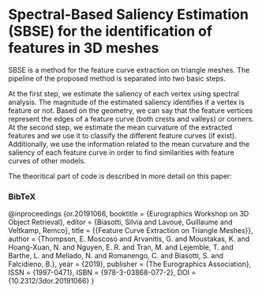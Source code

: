 # Spectral-Based Saliency Estimation (SBSE) for the identification of features in 3D meshes

SBSE is a method for the feature curve extraction on triangle meshes. The pipeline of the proposed method is separated into two basic
steps. 

At the first step, we estimate the saliency of each vertex using spectral
analysis. The magnitude of the estimated saliency identifies if a vertex is feature
or not. Based on the geometry, we can say that the feature vertices represent
the edges of a feature curve (both crests and valleys) or corners. At the second
step, we estimate the mean curvature of the extracted features and we use
it to classify the different feature curves (if exist). Additionally, we use the
information related to the mean curvature and the saliency of each feature
curve in order to find similarities with feature curves of other models.


The theoritical part of code is described in more detail on this paper:

### BibTeX

@inproceedings {or.20191066,
booktitle = {Eurographics Workshop on 3D Object Retrieval},
editor = {Biasotti, Silvia and Lavoué, Guillaume and Veltkamp, Remco},
title = {{Feature Curve Extraction on Triangle Meshes}},
author = {Thompson, E. Moscoso and Arvanitis, G. and Moustakas, K. and Hoang-Xuan, N. and Nguyen, E. R. and Tran, M. and Lejemble, T. and Barthe, L. and Mellado, N. and Romanengo, C. and Biasotti, S. and Falcidieno, B.},
year = {2019},
publisher = {The Eurographics Association},
ISSN = {1997-0471},
ISBN = {978-3-03868-077-2},
DOI = {10.2312/3dor.20191066}
}
